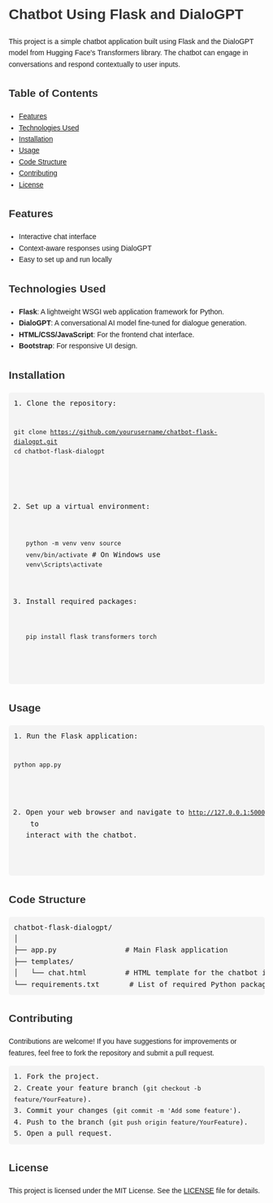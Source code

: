 <!DOCTYPE html>
<html lang="en">
<head>
    <meta charset="UTF-8">
    <meta name="viewport" content="width=device-width, initial-scale=1.0">
    <title>Chatbot Using Flask and DialoGPT - README</title>
    <style>
        body {
            font-family: Arial, sans-serif;
            line-height: 1.6;
            margin: 20px;
        }
        h1, h2, h3 {
            color: #333;
        }
        code {
            background-color: #f4f4f4;
            padding: 2px 4px;
            border-radius: 3px;
        }
        pre {
            background-color: #f4f4f4;
            padding: 10px;
            border-radius: 5px;
            overflow-x: auto;
        }
        ul {
            list-style-type: disc;
            padding-left: 20px;
        }
    </style>
</head>
<body>

<h1>Chatbot Using Flask and DialoGPT</h1>

<p>This project is a simple chatbot application built using Flask and the DialoGPT model from Hugging Face's Transformers library. The chatbot can engage in conversations and respond contextually to user inputs.</p>

<h2>Table of Contents</h2>
<ul>
    <li><a href="#features">Features</a></li>
    <li><a href="#technologies-used">Technologies Used</a></li>
    <li><a href="#installation">Installation</a></li>
    <li><a href="#usage">Usage</a></li>
    <li><a href="#code-structure">Code Structure</a></li>
    <li><a href="#contributing">Contributing</a></li>
    <li><a href="#license">License</a></li>
</ul>

<h2 id="features">Features</h2>
<ul>
    <li>Interactive chat interface</li>
    <li>Context-aware responses using DialoGPT</li>
    <li>Easy to set up and run locally</li>
</ul>

<h2 id="technologies-used">Technologies Used</h2>
<ul>
    <li><strong>Flask</strong>: A lightweight WSGI web application framework for Python.</li>
    <li><strong>DialoGPT</strong>: A conversational AI model fine-tuned for dialogue generation.</li>
    <li><strong>HTML/CSS/JavaScript</strong>: For the frontend chat interface.</li>
    <li><strong>Bootstrap</strong>: For responsive UI design.</li>
</ul>

<h2 id="installation">Installation</h2>
<pre>
1. Clone the repository:

   <code>git clone https://github.com/yourusername/chatbot-flask-dialogpt.git</code>
   <code>cd chatbot-flask-dialogpt</code>

2. Set up a virtual environment:

   <code>python -m venv venv</code>
   <code>source venv/bin/activate</code>  # On Windows use <code>venv\Scripts\activate</code>

3. Install required packages:

   <code>pip install flask transformers torch</code>
</pre>

<h2 id="usage">Usage</h2>
<pre>
1. Run the Flask application:

   <code>python app.py</code>

2. Open your web browser and navigate to <code>http://127.0.0.1:5000</code> to interact with the chatbot.
</pre>

<h2 id="code-structure">Code Structure</h2>
<pre>
chatbot-flask-dialogpt/
│
├── app.py                # Main Flask application
├── templates/
│   └── chat.html         # HTML template for the chatbot interface
└── requirements.txt       # List of required Python packages
</pre>

<h2 id="contributing">Contributing</h2>
<p>Contributions are welcome! If you have suggestions for improvements or features, feel free to fork the repository and submit a pull request.</p>
<pre>
1. Fork the project.
2. Create your feature branch (<code>git checkout -b feature/YourFeature</code>).
3. Commit your changes (<code>git commit -m 'Add some feature'</code>).
4. Push to the branch (<code>git push origin feature/YourFeature</code>).
5. Open a pull request.
</pre>

<h2 id="license">License</h2>
<p>This project is licensed under the MIT License. See the <a href="LICENSE">LICENSE</a> file for details.</p>

</body>
</html>

